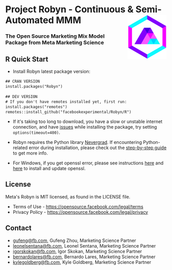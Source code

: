 # Project Robyn - Continuous & Semi-Automated MMM <img src='man/figures/logo.png' align="right" height="139px" />
### The Open Source Marketing Mix Model Package from Meta Marketing Science

## R Quick Start
  
  * Install Robyn latest package version:
```{r}
## CRAN VERSION
install.packages("Robyn")

## DEV VERSION
# If you don't have remotes installed yet, first run: install.packages("remotes")
remotes::install_github("facebookexperimental/Robyn/R")
```

  * If it's taking too long to download, you have a slow or unstable internet connection, and have [issues](https://github.com/facebookexperimental/Robyn/issues/309) while installing the package, try setting `options(timeout=400)`.
  
  * Robyn requires the Python library [Nevergrad](https://facebookresearch.github.io/nevergrad/). If encountering Python-related 
  error during installation, please check out the [step-by-step guide](https://github.com/facebookexperimental/Robyn/blob/main/demo/demo.R) to get more info.
  
  * For Windows, if you get openssl error, please see instructions
  [here](https://stackoverflow.com/questions/54558389/how-to-solve-this-error-while-installing-python-packages-in-rstudio/54566647) and
  [here](https://dev.to/danilovieira/installing-openssl-on-windows-and-adding-to-path-3mbf) to install and update openssl.

## License

Meta's Robyn is MIT licensed, as found in the LICENSE file.

- Terms of Use - https://opensource.facebook.com/legal/terms 
- Privacy Policy - https://opensource.facebook.com/legal/privacy

## Contact

* gufeng@fb.com, Gufeng Zhou, Marketing Science Partner
* leonelsentana@fb.com, Leonel Sentana, Marketing Science Partner
* igorskokan@fb.com, Igor Skokan, Marketing Science Partner
* bernardolares@fb.com, Bernardo Lares, Marketing Science Partner
* kylegoldberg@fb.com, Kyle Goldberg, Marketing Science Partner
